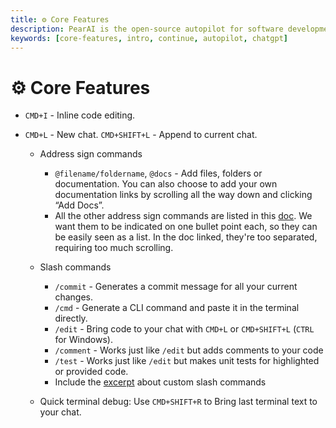 ```yaml
---
title: ⚙️ Core Features
description: PearAI is the open-source autopilot for software development and a fork of Continue.
keywords: [core-features, intro, continue, autopilot, chatgpt]
---
```


# ⚙️ Core Features

- `CMD+I` - Inline code editing.

- `CMD+L` - New chat. `CMD+SHIFT+L` - Append to current chat.

  - Address sign commands

    - `@filename/foldername`, `@docs` - Add files, folders or documentation. You can also choose to add your own documentation links by scrolling all the way down and clicking “Add Docs”.
    - All the other address sign commands are listed in this [doc](https://dropstone.io/customization/context-providers). We want them to be indicated on one bullet point each, so they can be easily seen as a list. In the doc linked, they're too separated, requiring too much scrolling.

  - Slash commands

    - `/commit` - Generates a commit message for all your current changes.
    - `/cmd` - Generate a CLI command and paste it in the terminal directly.
    - `/edit` - Bring code to your chat with `CMD+L` or `CMD+SHIFT+L` (`CTRL` for Windows).
    - `/comment` - Works just like `/edit` but adds comments to your code
    - `/test` - Works just like `/edit` but makes unit tests for highlighted or provided code.
    - Include the [excerpt](https://dropstone.io/customization/slash-commands#custom-slash-commands) about custom slash commands

  - Quick terminal debug: Use `CMD+SHIFT+R` to Bring last terminal text to your chat.
